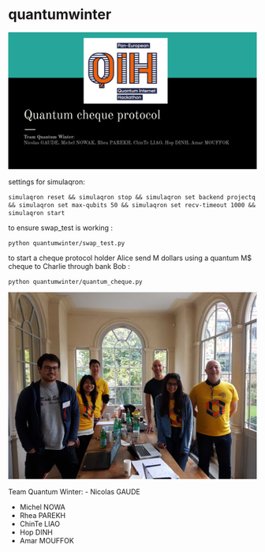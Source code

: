 # quantumwinter

<img src="figures/title.jpg" alt="title" width="600"/>

settings for simulaqron:
```
simulaqron reset && simulaqron stop && simulaqron set backend projectq && simulaqron set max-qubits 50 && simulaqron set recv-timeout 1000 && simulaqron start
```

to ensure swap_test is working :
```
python quantumwinter/swap_test.py
```

to start a cheque protocol holder Alice send M dollars using a quantum M$ cheque to Charlie through bank Bob  :
```
python quantumwinter/quantum_cheque.py
```

<img src="figures/team.jpg" alt="team" width="600"/>

Team Quantum Winter:                                                                                                   - Nicolas GAUDE
- Michel NOWA
- Rhea PAREKH
- ChinTe LIAO
- Hop DINH
- Amar MOUFFOK
